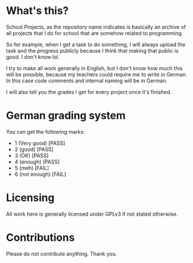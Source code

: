 # What's this?

School Projects, as the repository name indicates is basically an archive of all projects
that I do for school that are somehow related to programming. 

So for example, when I get a task to do something, I will always upload the task and the progress
publicly because I think that making that public is good. I don't know lol. 

I try to make all work generally in English, but I don't know how much this will be possible, because
my teachers could require me to write in German. In this case code comments and internal naming
will be in German. 

I will also tell you the grades I get for every project once it's finished.


# German grading system
You can get the following marks:

- 1 (Very good) [PASS]
- 2 (good) [PASS]
- 3 (OK) [PASS]
- 4 (enough) [PASS]
- 5 (meh) [FAIL]
- 6 (not enough) [FAIL]




# Licensing
All work here is generally licensed under GPLv3 if not stated otherwise. 

# Contributions
Please do not contribute anything. Thank you.
